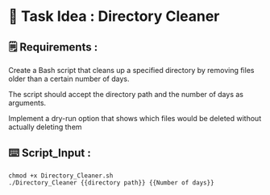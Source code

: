 # 🚀 Task Idea : Directory Cleaner

## 🗒️ Requirements :

  Create a Bash script that cleans up a specified directory by removing files older than a certain number of days.
  
  The script should accept the directory path and the number of days as arguments.
  
  Implement a dry-run option that shows which files would be deleted without actually deleting them

  ## ⌨️ Script_Input :

  ```
  chmod +x Directory_Cleaner.sh
  ./Directory_Cleaner {{directory path}} {{Number of days}}
```



